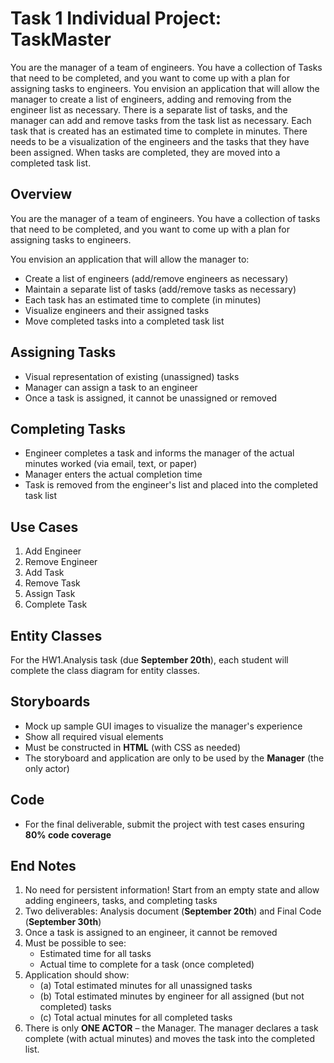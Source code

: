 # Task 1 Individual Project: TaskMaster

You are the manager of a team of engineers. You have a collection of Tasks that need to be completed, and you want to come up with a plan for assigning tasks to engineers.
You envision an application that will allow the manager to create a list of engineers, adding and removing from the engineer list as necessary. There is a separate list of tasks, and the manager can add and remove tasks from the task list as necessary. Each task that is created has an estimated time to complete in minutes.
There needs to be a visualization of the engineers and the tasks that they have been assigned. When tasks are completed, they are moved into a completed task list.

## Overview

You are the manager of a team of engineers. You have a collection of tasks that need to be completed, and you want to come up with a plan for assigning tasks to engineers.

You envision an application that will allow the manager to:

- Create a list of engineers (add/remove engineers as necessary)
- Maintain a separate list of tasks (add/remove tasks as necessary)
- Each task has an estimated time to complete (in minutes)
- Visualize engineers and their assigned tasks
- Move completed tasks into a completed task list

## Assigning Tasks

- Visual representation of existing (unassigned) tasks
- Manager can assign a task to an engineer
- Once a task is assigned, it cannot be unassigned or removed

## Completing Tasks

- Engineer completes a task and informs the manager of the actual minutes worked (via email, text, or paper)
- Manager enters the actual completion time
- Task is removed from the engineer's list and placed into the completed task list

## Use Cases

1. Add Engineer
2. Remove Engineer
3. Add Task
4. Remove Task
5. Assign Task
6. Complete Task

## Entity Classes

For the HW1.Analysis task (due **September 20th**), each student will complete the class diagram for entity classes.

## Storyboards

- Mock up sample GUI images to visualize the manager's experience
- Show all required visual elements
- Must be constructed in **HTML** (with CSS as needed)
- The storyboard and application are only to be used by the **Manager** (the only actor)

## Code

- For the final deliverable, submit the project with test cases ensuring **80% code coverage**

## End Notes

1. No need for persistent information! Start from an empty state and allow adding engineers, tasks, and completing tasks
2. Two deliverables: Analysis document (**September 20th**) and Final Code (**September 30th**)
3. Once a task is assigned to an engineer, it cannot be removed
4. Must be possible to see:
   - Estimated time for all tasks
   - Actual time to complete for a task (once completed)
5. Application should show:
   - (a) Total estimated minutes for all unassigned tasks
   - (b) Total estimated minutes by engineer for all assigned (but not completed) tasks
   - (c) Total actual minutes for all completed tasks
6. There is only **ONE ACTOR** – the Manager. The manager declares a task complete (with actual minutes) and moves the task into the completed list.
